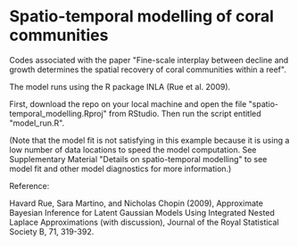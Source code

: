# Spatio-temporal modelling of coral communities 

Codes associated with the paper "Fine-scale interplay between decline and growth determines the spatial recovery of coral communities within a reef".

The model runs using the R package INLA (Rue et al. 2009). 

First, download the repo on your local machine and open the file "spatio-temporal_modelling.Rproj" from RStudio. Then run the script entitled "model_run.R". 

(Note that the model fit is not satisfying in this example because it is using a low number of data locations to speed the model computation. See Supplementary Material "Details on spatio-temporal modelling" to see model fit and other model diagnostics for more information.)  

Reference:

Havard Rue, Sara Martino, and Nicholas Chopin (2009), Approximate Bayesian Inference for Latent Gaussian Models Using Integrated Nested Laplace Approximations (with discussion), Journal of the Royal Statistical Society B, 71, 319-392.
